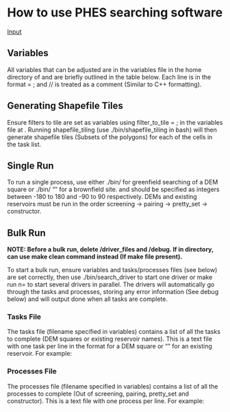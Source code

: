 # How to use PHES searching software

[Input](./input.md)

## Variables 

All variables that can be adjusted are in the variables file in the home directory of <storage location> and are briefly outlined in the table below. Each line is in the format <variable> = <value>; and // is treated as a comment (Similar to C++ formatting).

<!-- TODO add table -->

## Generating Shapefile Tiles 
Ensure filters to tile are set as variables using filter_to_tile = <filename>; in the variables file at <storage location>. Running shapefile_tiling (use ./bin/shapefile_tiling in bash) will then generate shapefile tiles (Subsets of the polygons) for each of the cells in the task list.

## Single Run
To run a single process, use either ./bin/<process> <lon> <lat> for greenfield searching of a DEM square or ./bin/<process> “<existing reservoir name>” for a brownfield site. <lon> and <lat> should be specified as integers between -180 to 180 and -90 to 90 respectively. DEMs and existing reservoirs must be run in the order screening -> pairing -> pretty_set -> constructor.

<!-- TODO update for cmake -->

## Bulk Run
__NOTE: Before a bulk run, delete <storage location>/driver_files and <storage location>/debug. If in <storage location> directory, can use make clean command instead (If make file present).__

To start a bulk run, ensure variables and tasks/processes files (see below) are set correctly, then use ./bin/search_driver to start one driver or make run n=<num processes> to start several drivers in parallel. The drivers will automatically go through the tasks and processes, storing any error information (See debug below) and will output done when all tasks are complete.

### Tasks File 
The tasks file (filename specified in variables) contains a list of all the tasks to complete (DEM squares or existing reservoir names). This is a text file with one task per line in the format <lon> <lat> for a DEM square or “<reservoir name>” for an existing reservoir. For example:

<!-- TODO add image -->

### Processes File

The processes file (filename specified in variables) contains a list of all the processes to complete (Out of screening, pairing, pretty_set and constructor). This is a text file with one process per line. For example:

<!-- TODO add image -->
